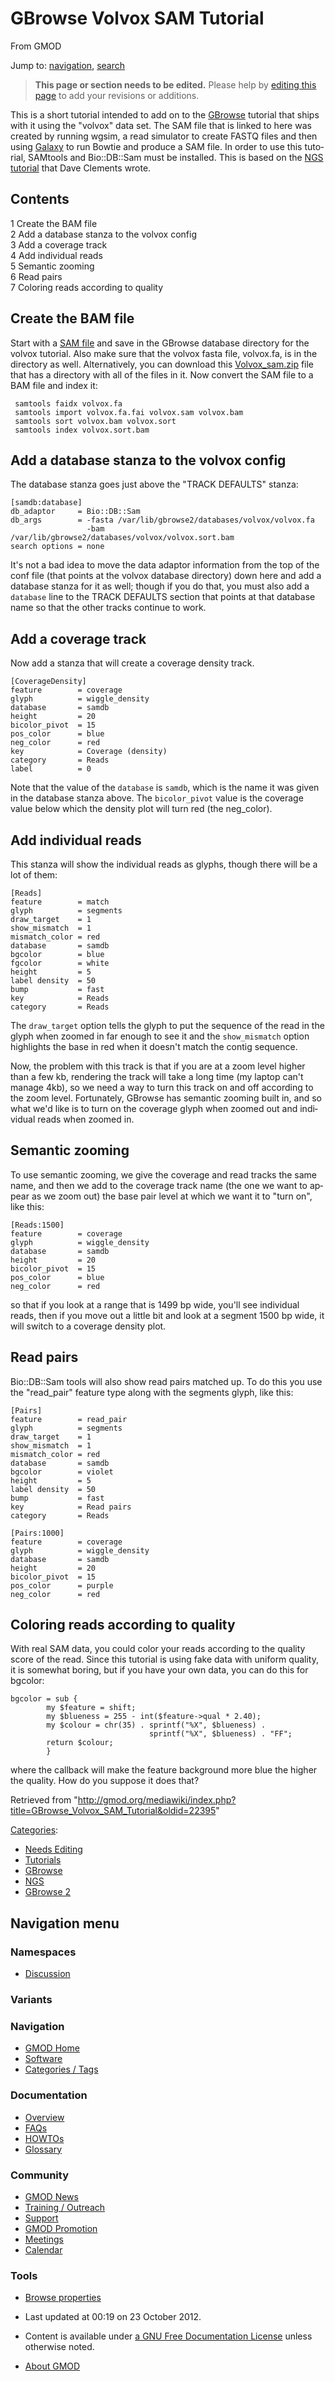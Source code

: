 <div id="mw-page-base" class="noprint">

</div>

<div id="mw-head-base" class="noprint">

</div>

<div id="content" class="mw-body" role="main">

<span id="top"></span>

<div id="mw-js-message" style="display:none;">

</div>



# <span dir="auto">GBrowse Volvox SAM Tutorial</span>

<div id="bodyContent">

<div id="siteSub">

From GMOD

</div>

<div id="contentSub">

</div>

<div id="jump-to-nav" class="mw-jump">

Jump to: [navigation](#mw-navigation), [search](#p-search)

</div>

<div id="mw-content-text" class="mw-content-ltr" lang="en" dir="ltr">

> **This page or section needs to be edited.**
> <span class="small">Please help by <span class="plainlinks"><a
> href="http://gmod.org/mediawiki/index.php?title=GBrowse_Volvox_SAM_Tutorial&amp;action=edit"
> class="external text" rel="nofollow">editing this page</a></span> to
> add your revisions or additions.</span>

This is a short tutorial intended to add on to the
[GBrowse](GBrowse.1 "GBrowse") tutorial that ships with it using the
"volvox" data set. The SAM file that is linked to here was created by
running wgsim, a read simulator to create FASTQ files and then using
[Galaxy](Galaxy.1 "Galaxy") to run Bowtie and produce a SAM file. In
order to use this tutorial, SAMtools and Bio::DB::Sam must be installed.
This is based on the [NGS
tutorial](GBrowse_NGS_Tutorial "GBrowse NGS Tutorial") that Dave
Clements wrote.

<div id="toc" class="toc">

<div id="toctitle">

## Contents

</div>

- [<span class="tocnumber">1</span> <span class="toctext">Create the BAM
  file</span>](#Create_the_BAM_file)
- [<span class="tocnumber">2</span> <span class="toctext">Add a database
  stanza to the volvox
  config</span>](#Add_a_database_stanza_to_the_volvox_config)
- [<span class="tocnumber">3</span> <span class="toctext">Add a coverage
  track</span>](#Add_a_coverage_track)
- [<span class="tocnumber">4</span> <span class="toctext">Add individual
  reads</span>](#Add_individual_reads)
- [<span class="tocnumber">5</span> <span class="toctext">Semantic
  zooming</span>](#Semantic_zooming)
- [<span class="tocnumber">6</span> <span class="toctext">Read
  pairs</span>](#Read_pairs)
- [<span class="tocnumber">7</span> <span class="toctext">Coloring reads
  according to quality</span>](#Coloring_reads_according_to_quality)

</div>

## <span id="Create_the_BAM_file" class="mw-headline">Create the BAM file</span>

Start with a
<a href="../mediawiki/images/2/22/Volvox.sam.gz" class="internal"
title="Volvox.sam.gz">SAM file</a> and save in the GBrowse database
directory for the volvox tutorial. Also make sure that the volvox fasta
file, volvox.fa, is in the directory as well. Alternatively, you can
download this
<a href="../mediawiki/images/7/70/Volvox_sam.zip" class="internal"
title="Volvox sam.zip">Volvox_sam.zip</a> file that has a directory with
all of the files in it. Now convert the SAM file to a BAM file and index
it:

     samtools faidx volvox.fa
     samtools import volvox.fa.fai volvox.sam volvox.bam
     samtools sort volvox.bam volvox.sort
     samtools index volvox.sort.bam

## <span id="Add_a_database_stanza_to_the_volvox_config" class="mw-headline">Add a database stanza to the volvox config</span>

The database stanza goes just above the "TRACK DEFAULTS" stanza:

    [samdb:database]
    db_adaptor     = Bio::DB::Sam
    db_args        = -fasta /var/lib/gbrowse2/databases/volvox/volvox.fa
                     -bam  /var/lib/gbrowse2/databases/volvox/volvox.sort.bam
    search options = none

It's not a bad idea to move the data adaptor information from the top of
the conf file (that points at the volvox database directory) down here
and add a database stanza for it as well; though if you do that, you
must also add a `database` line to the TRACK DEFAULTS section that
points at that database name so that the other tracks continue to work.

## <span id="Add_a_coverage_track" class="mw-headline">Add a coverage track</span>

Now add a stanza that will create a coverage density track.

    [CoverageDensity]
    feature        = coverage
    glyph          = wiggle_density
    database       = samdb
    height         = 20
    bicolor_pivot  = 15
    pos_color      = blue
    neg_color      = red
    key            = Coverage (density)
    category       = Reads
    label          = 0

Note that the value of the `database` is `samdb`, which is the name it
was given in the database stanza above. The `bicolor_pivot` value is the
coverage value below which the density plot will turn red (the
neg_color).

## <span id="Add_individual_reads" class="mw-headline">Add individual reads</span>

This stanza will show the individual reads as glyphs, though there will
be a lot of them:

    [Reads]
    feature        = match
    glyph          = segments
    draw_target    = 1
    show_mismatch  = 1
    mismatch_color = red
    database       = samdb
    bgcolor        = blue
    fgcolor        = white
    height         = 5
    label density  = 50
    bump           = fast
    key            = Reads
    category       = Reads

The `draw_target` option tells the glyph to put the sequence of the read
in the glyph when zoomed in far enough to see it and the `show_mismatch`
option highlights the base in red when it doesn't match the contig
sequence.

Now, the problem with this track is that if you are at a zoom level
higher than a few kb, rendering the track will take a long time (my
laptop can't manage 4kb), so we need a way to turn this track on and off
according to the zoom level. Fortunately, GBrowse has semantic zooming
built in, and so what we'd like is to turn on the coverage glyph when
zoomed out and individual reads when zoomed in.

## <span id="Semantic_zooming" class="mw-headline">Semantic zooming</span>

To use semantic zooming, we give the coverage and read tracks the same
name, and then we add to the coverage track name (the one we want to
appear as we zoom out) the base pair level at which we want it to "turn
on", like this:

    [Reads:1500]
    feature        = coverage
    glyph          = wiggle_density
    database       = samdb
    height         = 20
    bicolor_pivot  = 15
    pos_color      = blue
    neg_color      = red

so that if you look at a range that is 1499 bp wide, you'll see
individual reads, then if you move out a little bit and look at a
segment 1500 bp wide, it will switch to a coverage density plot.

## <span id="Read_pairs" class="mw-headline">Read pairs</span>

Bio::DB::Sam tools will also show read pairs matched up. To do this you
use the "read_pair" feature type along with the segments glyph, like
this:

    [Pairs]
    feature        = read_pair
    glyph          = segments
    draw_target    = 1
    show_mismatch  = 1
    mismatch_color = red
    database       = samdb
    bgcolor        = violet
    height         = 5
    label density  = 50
    bump           = fast
    key            = Read pairs
    category       = Reads

    [Pairs:1000]
    feature        = coverage
    glyph          = wiggle_density
    database       = samdb
    height         = 20
    bicolor_pivot  = 15
    pos_color      = purple
    neg_color      = red

## <span id="Coloring_reads_according_to_quality" class="mw-headline">Coloring reads according to quality</span>

With real SAM data, you could color your reads according to the quality
score of the read. Since this tutorial is using fake data with uniform
quality, it is somewhat boring, but if you have your own data, you can
do this for bgcolor:

    bgcolor = sub {
            my $feature = shift;
            my $blueness = 255 - int($feature->qual * 2.40);
            my $colour = chr(35) . sprintf("%X", $blueness) .
                                   sprintf("%X", $blueness) . "FF";
            return $colour;
            }

where the callback will make the feature background more blue the higher
the quality. How do you suppose it does that?

</div>

<div class="printfooter">

Retrieved from
"<http://gmod.org/mediawiki/index.php?title=GBrowse_Volvox_SAM_Tutorial&oldid=22395>"

</div>

<div id="catlinks" class="catlinks">

<div id="mw-normal-catlinks" class="mw-normal-catlinks">

[Categories](Special%3ACategories "Special%3ACategories"):

- [Needs Editing](Category%3ANeeds_Editing "Category%3ANeeds Editing")
- [Tutorials](Category%3ATutorials "Category%3ATutorials")
- [GBrowse](Category%3AGBrowse "Category%3AGBrowse")
- <a
  href="http://gmod.org/mediawiki/index.php?title=Category%3ANGS&amp;action=edit&amp;redlink=1"
  class="new" title="Category%3ANGS (page does not exist)">NGS</a>
- [GBrowse 2](Category%3AGBrowse_2 "Category%3AGBrowse 2")

</div>

</div>

<div class="visualClear">

</div>

</div>

</div>

<div id="mw-navigation">

## Navigation menu

<div id="mw-head">



<div id="left-navigation">

<div id="p-namespaces" class="vectorTabs" role="navigation"
aria-labelledby="p-namespaces-label">

### Namespaces


- <span id="ca-talk"><a
  href="http://gmod.org/mediawiki/index.php?title=Talk%3AGBrowse_Volvox_SAM_Tutorial&amp;action=edit&amp;redlink=1"
  accesskey="t"
  title="Discussion about the content page [t]">Discussion</a></span>

</div>

<div id="p-variants" class="vectorMenu emptyPortlet" role="navigation"
aria-labelledby="p-variants-label">

### 

### Variants[](#)

<div class="menu">

</div>

</div>

</div>





</div>

</div>

</div>

<div id="mw-panel">

<div id="p-logo" role="banner">

<a href="Main_Page"
style="background-image: url(../images/GMOD-cogs.png);"
title="Visit the main page"></a>

</div>

<div id="p-Navigation" class="portal" role="navigation"
aria-labelledby="p-Navigation-label">

### Navigation

<div class="body">

- <span id="n-GMOD-Home">[GMOD Home](Main_Page)</span>
- <span id="n-Software">[Software](GMOD_Components)</span>
- <span id="n-Categories-.2F-Tags">[Categories /
  Tags](Categories)</span>

</div>

</div>

<div id="p-Documentation" class="portal" role="navigation"
aria-labelledby="p-Documentation-label">

### Documentation

<div class="body">

- <span id="n-Overview">[Overview](Overview)</span>
- <span id="n-FAQs">[FAQs](Category%3AFAQ)</span>
- <span id="n-HOWTOs">[HOWTOs](Category%3AHOWTO)</span>
- <span id="n-Glossary">[Glossary](Glossary)</span>

</div>

</div>

<div id="p-Community" class="portal" role="navigation"
aria-labelledby="p-Community-label">

### Community

<div class="body">

- <span id="n-GMOD-News">[GMOD News](GMOD_News)</span>
- <span id="n-Training-.2F-Outreach">[Training /
  Outreach](Training_and_Outreach)</span>
- <span id="n-Support">[Support](Support)</span>
- <span id="n-GMOD-Promotion">[GMOD Promotion](GMOD_Promotion)</span>
- <span id="n-Meetings">[Meetings](Meetings)</span>
- <span id="n-Calendar">[Calendar](Calendar)</span>

</div>

</div>

<div id="p-tb" class="portal" role="navigation"
aria-labelledby="p-tb-label">

### Tools

<div class="body">


- <span id="t-smwbrowselink"><a href="Special%3ABrowse/GBrowse_Volvox_SAM_Tutorial"
  rel="smw-browse">Browse properties</a></span>


</div>

</div>

</div>

</div>

<div id="footer" role="contentinfo">

- <span id="footer-info-lastmod">Last updated at 00:19 on 23 October
  2012.</span>
<!-- - <span id="footer-info-viewcount">31,471 page views.</span> -->
- <span id="footer-info-copyright">Content is available under
  <a href="http://www.gnu.org/licenses/fdl-1.3.html" class="external"
  rel="nofollow">a GNU Free Documentation License</a> unless otherwise
  noted.</span>

<!-- -->

- <span id="footer-places-about">[About
  GMOD](GMOD%3AAbout "GMOD%3AAbout")</span>

<!-- -->






</div>
